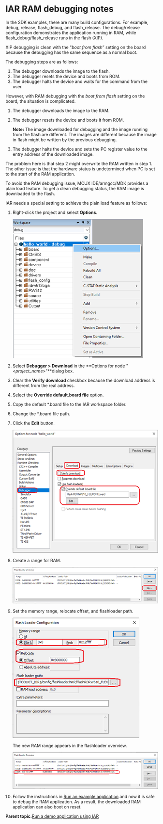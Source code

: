 # IAR RAM debugging notes

In the SDK examples, there are many build configurations. For example, debug, release, flash\_debug, and flash\_release. The debug/release configuration demonstrates the application running in RAM, while flash\_debug/flash\_release runs in the flash \(XIP\).

XIP debugging is clean with the "*boot from flash*” setting on the board because the debugging has the same sequence as a normal boot.

The debugging steps are as follows:

1.  The debugger downloads the image to the flash.
2.  The debugger resets the device and boots from ROM.
3.  The debugger halts the device and waits for the command from the user.

However, with RAM debugging with the *boot from flash* setting on the board, the situation is complicated.

1.  The debugger downloads the image to the RAM.
2.  The debugger resets the device and boots it from ROM.

    **Note:** The image downloaded for debugging and the image running from the flash are different. The images are different because the image in flash might be written by the previous debugging.

3.  The debugger halts the device and sets the PC register value to the entry address of the downloaded image.


The problem here is that step 2 might overwrite the RAM written in step 1. The other issue is that the hardware status is undetermined when PC is set to the start of the RAM application.

To avoid the RAM debugging issue, MCUX IDE/armgcc/MDK provides a plain load feature. To get a clean debugging status, the RAM image is downloaded to the flash.

IAR needs a special setting to achieve the plain load feature as follows:

1.  Right-click the project and select **Options**.

    ![](../images/image1.png "Select project options")

2.  Select **Debugger \> Download** in the **Options for node "<*project\_name*\>"**dialog box.
3.  Clear the **Verify download** checkbox because the download address is different from the real address.
4.  Select the **Override default.board file** option.
5.  Copy the default \*.board file to the IAR workspace folder.
6.  Change the \*.board file path.
7.  Click the **Edit** button.

    ![](../images/image2.png "Edit debugger options")

8.  Create a range for RAM.

    ![](../images/image3.png "Flashloader overview")

9.  Set the memory range, relocate offset, and flashloader path.

    ![](../images/image4.png "Configure flashloader")

    The new RAM range appears in the flashloader overview.

    ![](../images/image5.png "New RAM range ")

10. Follow the instructions in [Run an example application](run_an_example_application.md) and now it is safe to debug the RAM application. As a result, the downloaded RAM application can also boot on reset.

**Parent topic:**[Run a demo application using IAR](../topics/run_a_demo_application_using_iar.md)


